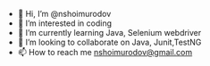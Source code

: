 - 👋 Hi, I’m @nshoimurodov
- 👀 I’m interested in coding
- 🌱 I’m currently learning Java, Selenium webdriver
- 💞️ I’m looking to collaborate on Java, Junit,TestNG
- 📫 How to reach me nshoimurodov@gmail.com

<!---
nshoimurodov/nshoimurodov is a ✨ special ✨ repository because its `README.md` (this file) appears on your GitHub profile.
You can click the Preview link to take a look at your changes.
--->
